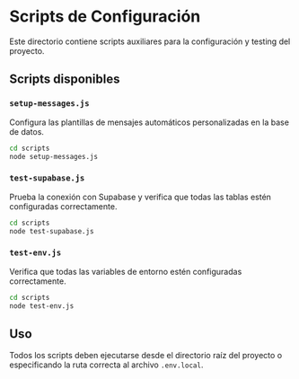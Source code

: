 # Scripts de Configuración

Este directorio contiene scripts auxiliares para la configuración y testing del proyecto.

## Scripts disponibles

### `setup-messages.js`
Configura las plantillas de mensajes automáticos personalizadas en la base de datos.

```bash
cd scripts
node setup-messages.js
```

### `test-supabase.js`
Prueba la conexión con Supabase y verifica que todas las tablas estén configuradas correctamente.

```bash
cd scripts
node test-supabase.js
```

### `test-env.js`
Verifica que todas las variables de entorno estén configuradas correctamente.

```bash
cd scripts
node test-env.js
```

## Uso

Todos los scripts deben ejecutarse desde el directorio raíz del proyecto o especificando la ruta correcta al archivo `.env.local`.
